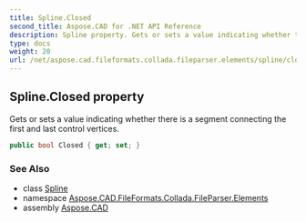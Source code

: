 ```yaml
---
title: Spline.Closed
second_title: Aspose.CAD for .NET API Reference
description: Spline property. Gets or sets a value indicating whether there is a segment connecting the first and last control vertices
type: docs
weight: 20
url: /net/aspose.cad.fileformats.collada.fileparser.elements/spline/closed/
---
```

## Spline.Closed property

Gets or sets a value indicating whether there is a segment connecting the first and last control vertices.

```csharp
public bool Closed { get; set; }
```

### See Also

* class [Spline](../)
* namespace [Aspose.CAD.FileFormats.Collada.FileParser.Elements](../../spline/)
* assembly [Aspose.CAD](../../../)


